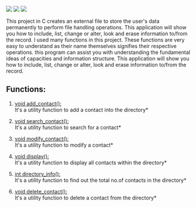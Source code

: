 ![](https://img.shields.io/badge/Project-PhoneBook-yellow.svg)
![](https://img.shields.io/badge/ProjectType-ConsoleApp-green.svg)
![](https://img.shields.io/badge/Programming_Language-c-blue.svg)

This project in C creates an external file to store the user's data permanently to perform file handling operations. This application will show you how to include, list, change or alter, look and erase information to/from the record. I used many functions in this project. These functions are very easy to understand as their name themselves signifies their respective operations. this program can assist you with understanding the fundamental ideas of capacities and information structure. 
This application will show you how to include, list, change or alter, look and erase information to/from the record.
  
## Functions:
1. [void add_contact():](#AddContact)      
It's a utility function to add a contact into the directory* 

2. [void search_contact():](#SearchContact)   
It's a utility function to search for a contact*

3. [void modify_contact():](#ModifyContact)  
It's a utility function to modify a contact*

4. [void display():](#Display)        
It's a utility function to display all contacts within the directory*

5. [int directory_info():](#DirectoryInfo)    
It's a utility function to find out the total no.of contacts in the directory*

6. [void delete_contact():](#DeleteContact)   <br/>
 It's a utility function to delete a contact from the directory*
